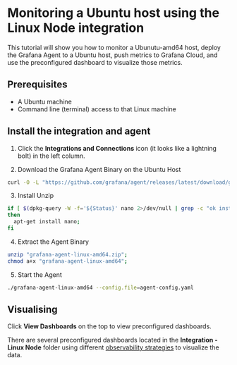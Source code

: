 # Monitoring a Ubuntu host using the Linux Node integration

This tutorial will show you how to monitor a Ubunutu-amd64 host, deploy the Grafana Agent to a Ubuntu host, push metrics to Grafana Cloud, and use the preconfigured dashboard to visualize those metrics.

## Prerequisites

- A Ubuntu machine
- Command line (terminal) access to that Linux machine

## Install the integration and agent

1. Click the **Integrations and Connections** icon (it looks like a lightning bolt) in the left column.

    <!--![Grafana Home page](/static/img/docs/grafana-cloud/quickstarts-grafanahome.png)-->

2. Download the Grafana Agent Binary on the Ubuntu Host

```bash
curl -O -L "https://github.com/grafana/agent/releases/latest/download/grafana-agent-linux-amd64.zip";
```

3. Install Unzip

```bash
if [ $(dpkg-query -W -f='${Status}' nano 2>/dev/null | grep -c "ok installed") -eq 0 ];
then
  apt-get install nano;
fi
```

4. Extract the Agent Binary

```bash
unzip "grafana-agent-linux-amd64.zip";
chmod a+x "grafana-agent-linux-amd64";
```

5. Start the Agent

```bash
./grafana-agent-linux-amd64 --config.file=agent-config.yaml
```

## Visualising

Click **View Dashboards** on the top to view preconfigured dashboards.

There are several preconfigured dashboards located in the **Integration - Linux Node** folder using different [observability strategies](https://grafana.com/docs/grafana/latest/dashboards/build-dashboards/best-practices/#common-observability-strategies) to visualize the data. 